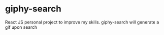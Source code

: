 # giphy-search
React JS personal project to improve my skills. giphy-search will generate a gif upon search
